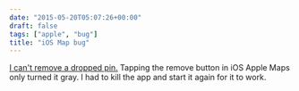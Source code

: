 ```yaml
---
date: "2015-05-20T05:07:26+00:00"
draft: false
tags: ["apple", "bug"]
title: "iOS Map bug"
---
```

[I can't remove a dropped pin.](/img/2015-05-20-photo-post/c64e2f5f853fcab846f0da6b8b99fead83bf0fe533b0eef8235a34f82da17baa.jpg) Tapping the remove button in iOS Apple Maps only turned it gray. I had to kill the app and start it again for it to work.
